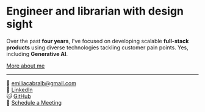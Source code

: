 # Engineer and librarian with design sight

Over the past **four years**, I've focused on developing scalable **full-stack products** using diverse technologies tackling customer pain points. Yes, including **Generative AI**. 

[More about me](/about)

---

📧 [emiliacabralb@gmail.com](mailto:emiliacabralb@gmail.com)  
🔗 [LinkedIn](https://www.linkedin.com/in/emiliacb)  
🐱 [GitHub](https://github.com/emiliacb)  
📅 [Schedule a Meeting](https://calendly.com/emilia-cb)
